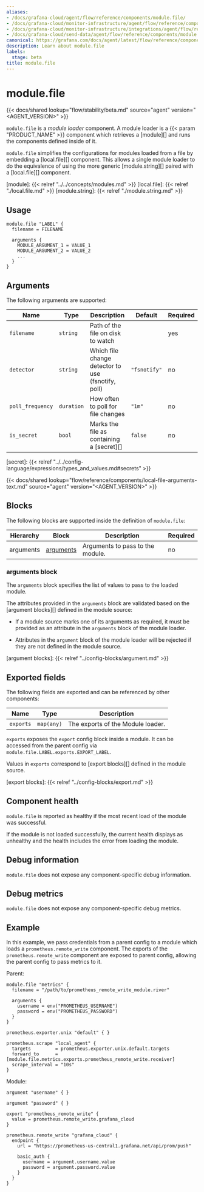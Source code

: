 ```yaml
---
aliases:
- /docs/grafana-cloud/agent/flow/reference/components/module.file/
- /docs/grafana-cloud/monitor-infrastructure/agent/flow/reference/components/module.file/
- /docs/grafana-cloud/monitor-infrastructure/integrations/agent/flow/reference/components/module.file/
- /docs/grafana-cloud/send-data/agent/flow/reference/components/module.file/
canonical: https://grafana.com/docs/agent/latest/flow/reference/components/module.file/
description: Learn about module.file
labels:
  stage: beta
title: module.file
---
```


# module.file

{{< docs/shared lookup="flow/stability/beta.md" source="agent" version="<AGENT_VERSION>" >}}

`module.file` is a *module loader* component. A module loader is a {{< param "PRODUCT_NAME" >}}
component which retrieves a [module][] and runs the components defined inside of it.

`module.file` simplifies the configurations for modules loaded from a file by embedding
a [local.file][] component. This allows a single module loader to do the equivalence of
using the more generic [module.string][] paired with a [local.file][] component.

[module]: {{< relref "../../concepts/modules.md" >}}
[local.file]: {{< relref "./local.file.md" >}}
[module.string]: {{< relref "./module.string.md" >}}

## Usage

```river
module.file "LABEL" {
  filename = FILENAME

  arguments {
    MODULE_ARGUMENT_1 = VALUE_1
    MODULE_ARGUMENT_2 = VALUE_2
    ...
  }
}
```

## Arguments

The following arguments are supported:

Name | Type | Description | Default | Required
---- | ---- | ----------- | ------- | --------
`filename`       | `string`   | Path of the file on disk to watch | | yes
`detector`       | `string`   | Which file change detector to use (fsnotify, poll) | `"fsnotify"` | no
`poll_frequency` | `duration` | How often to poll for file changes | `"1m"` | no
`is_secret`      | `bool`     | Marks the file as containing a [secret][] | `false` | no

[secret]: {{< relref "../../config-language/expressions/types_and_values.md#secrets" >}}

{{< docs/shared lookup="flow/reference/components/local-file-arguments-text.md" source="agent" version="<AGENT_VERSION>" >}}

## Blocks

The following blocks are supported inside the definition of `module.file`:

Hierarchy        | Block      | Description | Required
---------------- | ---------- | ----------- | --------
arguments | [arguments][] | Arguments to pass to the module. | no

[arguments]: #arguments-block

### arguments block

The `arguments` block specifies the list of values to pass to the loaded
module.

The attributes provided in the `arguments` block are validated based on the
[argument blocks][] defined in the module source:

* If a module source marks one of its arguments as required, it must be
  provided as an attribute in the `arguments` block of the module loader.

* Attributes in the `argument` block of the module loader will be rejected if
  they are not defined in the module source.

[argument blocks]: {{< relref "../config-blocks/argument.md" >}}

## Exported fields

The following fields are exported and can be referenced by other components:

Name | Type | Description
---- | ---- | -----------
`exports` | `map(any)` | The exports of the Module loader.

`exports` exposes the `export` config block inside a module. It can be accessed
from the parent config via `module.file.LABEL.exports.EXPORT_LABEL`.

Values in `exports` correspond to [export blocks][] defined in the module
source.

[export blocks]: {{< relref "../config-blocks/export.md" >}}

## Component health

`module.file` is reported as healthy if the most recent load of the module was
successful.

If the module is not loaded successfully, the current health displays as
unhealthy and the health includes the error from loading the module.

## Debug information

`module.file` does not expose any component-specific debug information.

## Debug metrics

`module.file` does not expose any component-specific debug metrics.

## Example

In this example, we pass credentials from a parent config to a module which loads
a `prometheus.remote_write` component. The exports of the
`prometheus.remote_write` component are exposed to parent config, allowing
the parent config to pass metrics to it.

Parent:

```river
module.file "metrics" {
  filename = "/path/to/prometheus_remote_write_module.river"

  arguments {
    username = env("PROMETHEUS_USERNAME")
    password = env("PROMETHEUS_PASSWORD")
  }
}

prometheus.exporter.unix "default" { }

prometheus.scrape "local_agent" {
  targets         = prometheus.exporter.unix.default.targets
  forward_to      = [module.file.metrics.exports.prometheus_remote_write.receiver]
  scrape_interval = "10s"
}
```

Module:

```river
argument "username" { }

argument "password" { }

export "prometheus_remote_write" {
  value = prometheus.remote_write.grafana_cloud
}

prometheus.remote_write "grafana_cloud" {
  endpoint {
    url = "https://prometheus-us-central1.grafana.net/api/prom/push"

    basic_auth {
      username = argument.username.value
      password = argument.password.value
    }
  }
}
```
